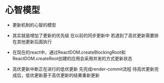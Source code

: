 # 心智模型

* 更新机制的心智的模型

* 其实就是增加了更新的优先级 在以前的同步更新中 若遇到了高优更新需要排在其他更新后面执行

* 在现在的react中，通过ReactDOM.createBlockingRoot和ReactDOM.createRoot创建的应用会采用并发的方式更新状态

* 高优更新中断正在进行的低优更新 先完成render-commit流程 待高优更新完成后，低优更新基于高优更新的结果重新更新